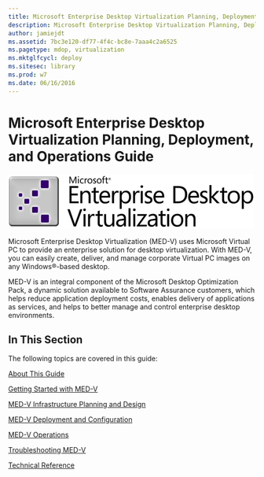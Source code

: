 ```yaml
---
title: Microsoft Enterprise Desktop Virtualization Planning, Deployment, and Operations Guide
description: Microsoft Enterprise Desktop Virtualization Planning, Deployment, and Operations Guide
author: jamiejdt
ms.assetid: 7bc3e120-df77-4f4c-bc8e-7aaa4c2a6525
ms.pagetype: mdop, virtualization
ms.mktglfcycl: deploy
ms.sitesec: library
ms.prod: w7
ms.date: 06/16/2016
---
```



# Microsoft Enterprise Desktop Virtualization Planning, Deployment, and Operations Guide


![microsoft enterprise desktop virtualization](images/medv.gif)

Microsoft Enterprise Desktop Virtualization (MED-V) uses Microsoft Virtual PC to provide an enterprise solution for desktop virtualization. With MED-V, you can easily create, deliver, and manage corporate Virtual PC images on any Windows®-based desktop.

MED-V is an integral component of the Microsoft Desktop Optimization Pack, a dynamic solution available to Software Assurance customers, which helps reduce application deployment costs, enables delivery of applications as services, and helps to better manage and control enterprise desktop environments.

## In This Section


The following topics are covered in this guide:

[About This Guide](about-this-guidemedv.md)

[Getting Started with MED-V](getting-started-with-med-v.md)

[MED-V Infrastructure Planning and Design](med-v-infrastructure-planning-and-design.md)

[MED-V Deployment and Configuration](med-v-deployment-and-configuration.md)

[MED-V Operations](med-v-operations.md)

[Troubleshooting MED-V](troubleshooting-med-v.md)

[Technical Reference](technical-referencemedv-10-sp1.md)

 

 






